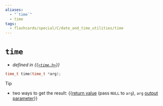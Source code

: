 ```yaml
---
aliases:
  - "`time`"
  - time
tags:
  - flashcards/special/C/date_and_time_utilities/time
---
```


# `time`

- _defined in {{[`<time.h>`](../../../general/C%20date%20and%20time%20functions.md)}}_ <!--SR:!2024-02-15,60,311-->

```C
time_t time(time_t *arg);
```

> [!tip]
>
> - two ways to get the result: {{[return value](../../../general/return%20statement.md) (pass `NULL` to `arg`), `arg` [output parameter](../../../general/parameter%20(computer%20programming).md#output%20parameters)}} <!--SR:!2024-01-23,42,296-->
